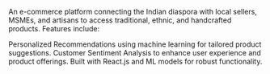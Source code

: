 An e-commerce platform connecting the Indian diaspora with local sellers, MSMEs, and artisans to access traditional, ethnic, and handcrafted products. Features include:

Personalized Recommendations using machine learning for tailored product suggestions.
Customer Sentiment Analysis to enhance user experience and product offerings.
Built with React.js and ML models for robust functionality.
